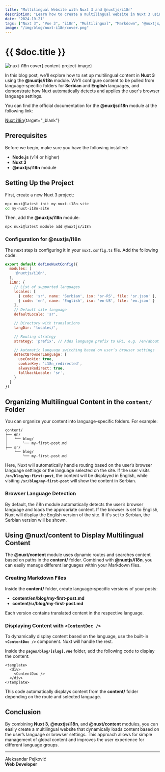 ```yaml
---
title: "Multilingual Website with Nuxt 3 and @nuxtjs/i18n"
description: "Learn how to create a multilingual website in Nuxt 3 using the @nuxtjs/i18n module, with content stored in language-specific folders."
date: "2024-10-21"
tags: ["Nuxt 3", "Vue 3", "i18n", "Multilingual", "Markdown", "@nuxtjs/i18n"]
image: "/img/blog/nuxt-i18n/cover.png"
---
```


# {{ $doc.title }}

![nuxt-i18n cover](/img/blog/nuxt-i18n/cover.png){.content-project-image}

In this blog post, we’ll explore how to set up multilingual content in **Nuxt 3** using the **@nuxtjs/i18n** module. We'll configure content to be pulled from language-specific folders for **Serbian** and **English** languages, and demonstrate how Nuxt automatically detects and applies the user's browser language settings.

You can find the official documentation for the **@nuxtjs/i18n** module at the following link:

[Nuxt i18n](https://nuxt.com/modules/i18n){target="_blank"}

## Prerequisites

Before we begin, make sure you have the following installed:

- **Node.js** (v14 or higher)
- **Nuxt 3**
- **@nuxtjs/i18n** module

## Setting Up the Project

First, create a new Nuxt 3 project:

```bash
npx nuxi@latest init my-nuxt-i18n-site
cd my-nuxt-i18n-site
```

Then, add the **@nuxtjs/i18n** module:

```bash
npx nuxi@latest module add @nuxtjs/i18n
```

### Configuration for **@nuxtjs/i18n**

The next step is configuring it in your `nuxt.config.ts` file. Add the following code:

```js
export default defineNuxtConfig({
  modules: [
    '@nuxtjs/i18n',
  ],
  i18n: {
    // List of supported languages
    locales: [
      { code: 'sr', name: 'Serbian', iso: 'sr-RS', file: 'sr.json' },
      { code: 'en', name: 'English', iso: 'en-US', file: 'en.json' }
    ],
    // Default site language
    defaultLocale: 'sr',

    // Directory with translations
    langDir: 'locales/',

    // Routing strategy
    strategy: 'prefix', // Adds language prefix to URL, e.g. /en/about or /sr/about

    // Automatic language switching based on user’s browser settings
    detectBrowserLanguage: {
      useCookie: true,
      cookieKey: 'i18n_redirected',
      alwaysRedirect: true,
      fallbackLocale: 'sr',
    }
  }
})
```

## Organizing Multilingual Content in the `content/` Folder

You can organize your content into language-specific folders. For example:

```
content/
├── en/
│   └── blog/
│       └── my-first-post.md
├── sr/
    └── blog/
        └── my-first-post.md
```

Here, Nuxt will automatically handle routing based on the user’s browser language settings or the language selected on the site. If the user visits **`/en/blog/my-first-post`**, the content will be displayed in English, while visiting **`/sr/blog/my-first-post`** will show the content in Serbian.

### Browser Language Detection

By default, the i18n module automatically detects the user’s browser language and loads the appropriate content. If the browser is set to English, Nuxt will display the English version of the site. If it's set to Serbian, the Serbian version will be shown.

## Using **@nuxt/content** to Display Multilingual Content

The **@nuxt/content** module uses dynamic routes and searches content based on paths in the **content/** folder. Combined with **@nuxtjs/i18n**, you can easily manage different languages within your Markdown files.

### Creating Markdown Files

Inside the **content/** folder, create language-specific versions of your posts:

- **content/en/blog/my-first-post.md**
- **content/sr/blog/my-first-post.md**

Each version contains translated content in the respective language.

### Displaying Content with **`<ContentDoc />`**

To dynamically display content based on the language, use the built-in **`<ContentDoc />`** component. Nuxt will handle the rest.

Inside the **`pages/blog/[slug].vue`** folder, add the following code to display the content:

```vue
<template>
  <div>
    <ContentDoc />
  </div>
</template>
```

This code automatically displays content from the **content/** folder depending on the route and selected language.

## Conclusion

By combining **Nuxt 3**, **@nuxtjs/i18n**, and **@nuxt/content** modules, you can easily create a multilingual website that dynamically loads content based on the user’s language or browser settings. This approach allows for simple management of global content and improves the user experience for different language groups.

---

Aleksandar Pejković  
**Web Developer**
